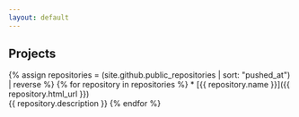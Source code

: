 ```yaml
---
layout: default
---
```



Projects
--------

{% assign repositories = (site.github.public_repositories | sort: "pushed_at") | reverse %}
{% for repository in repositories %}
    * [{{ repository.name }}]({{ repository.html_url }})  
      {{ repository.description }}
{% endfor %}
